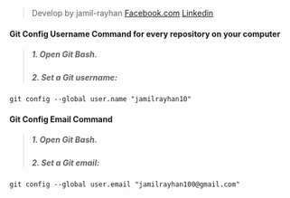 
> Develop by jamil-rayhan
> [Facebook.com](https://www.facebook.com/jamil.rayhan100)
> [Linkedin](https://www.linkedin.com/in/jamilrayhan10/)
 

#### Git Config Username Command for every repository on your computer

> #####  1. Open Git Bash.
> #####  2. Set a Git username:
```
git config --global user.name "jamilrayhan10"
```
#### Git Config Email Command

> #####  1. Open Git Bash.
> #####  2. Set a Git email:
```
git config --global user.email "jamilrayhan100@gmail.com"
```
